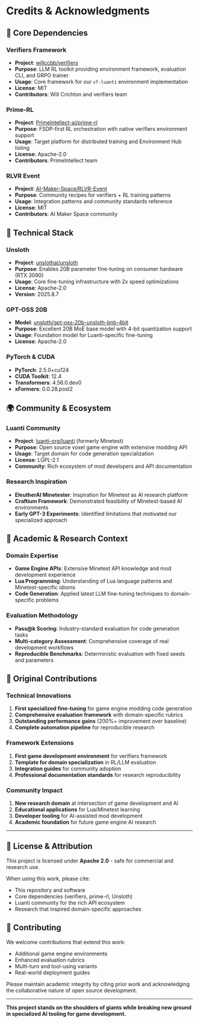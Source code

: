 # Credits & Acknowledgments

## 🙏 **Core Dependencies**

### **Verifiers Framework**
- **Project**: [willccbb/verifiers](https://github.com/willccbb/verifiers)
- **Purpose**: LLM RL toolkit providing environment framework, evaluation CLI, and GRPO trainer
- **Usage**: Core framework for our `vf-luanti` environment implementation
- **License**: MIT
- **Contributors**: Will Crichton and verifiers team

### **Prime-RL**
- **Project**: [PrimeIntellect-ai/prime-rl](https://github.com/PrimeIntellect-ai/prime-rl)  
- **Purpose**: FSDP-first RL orchestration with native verifiers environment support
- **Usage**: Target platform for distributed training and Environment Hub listing
- **License**: Apache-2.0
- **Contributors**: PrimeIntellect team

### **RLVR Event**  
- **Project**: [AI-Maker-Space/RLVR-Event](https://github.com/AI-Maker-Space/RLVR-Event)
- **Purpose**: Community recipes for verifiers + RL training patterns
- **Usage**: Integration patterns and community standards reference
- **License**: MIT
- **Contributors**: AI Maker Space community

## 🔧 **Technical Stack**

### **Unsloth**
- **Project**: [unslothai/unsloth](https://github.com/unslothai/unsloth)
- **Purpose**: Enables 20B parameter fine-tuning on consumer hardware (RTX 3090)
- **Usage**: Core fine-tuning infrastructure with 2x speed optimizations
- **License**: Apache-2.0  
- **Version**: 2025.8.7

### **GPT-OSS 20B**
- **Model**: [unsloth/gpt-oss-20b-unsloth-bnb-4bit](https://huggingface.co/unsloth/gpt-oss-20b-unsloth-bnb-4bit)
- **Purpose**: Excellent 20B MoE base model with 4-bit quantization support
- **Usage**: Foundation model for Luanti-specific fine-tuning
- **License**: Apache-2.0

### **PyTorch & CUDA**
- **PyTorch**: 2.5.0+cu124
- **CUDA Toolkit**: 12.4  
- **Transformers**: 4.56.0.dev0
- **xFormers**: 0.0.28.post2

## 🌍 **Community & Ecosystem**

### **Luanti Community**
- **Project**: [luanti-org/luanti](https://github.com/luanti-org/luanti) (formerly Minetest)
- **Purpose**: Open source voxel game engine with extensive modding API
- **Usage**: Target domain for code generation specialization
- **License**: LGPL-2.1
- **Community**: Rich ecosystem of mod developers and API documentation

### **Research Inspiration**
- **EleutherAI Minetester**: Inspiration for Minetest as AI research platform
- **Craftium Framework**: Demonstrated feasibility of Minetest-based AI environments  
- **Early GPT-3 Experiments**: Identified limitations that motivated our specialized approach

## 🔬 **Academic & Research Context**

### **Domain Expertise**
- **Game Engine APIs**: Extensive Minetest API knowledge and mod development experience
- **Lua Programming**: Understanding of Lua language patterns and Minetest-specific idioms
- **Code Generation**: Applied latest LLM fine-tuning techniques to domain-specific problems

### **Evaluation Methodology**
- **Pass@k Scoring**: Industry-standard evaluation for code generation tasks
- **Multi-category Assessment**: Comprehensive coverage of real development workflows
- **Reproducible Benchmarks**: Deterministic evaluation with fixed seeds and parameters

## 🎯 **Original Contributions**

### **Technical Innovations**
1. **First specialized fine-tuning** for game engine modding code generation
2. **Comprehensive evaluation framework** with domain-specific rubrics  
3. **Outstanding performance gains** (200%+ improvement over baseline)
4. **Complete automation pipeline** for reproducible research

### **Framework Extensions**
1. **First game development environment** for verifiers framework
2. **Template for domain specialization** in RL/LLM evaluation
3. **Integration guides** for community adoption
4. **Professional documentation standards** for research reproducibility

### **Community Impact**  
1. **New research domain** at intersection of game development and AI
2. **Educational applications** for Lua/Minetest learning
3. **Developer tooling** for AI-assisted mod development
4. **Academic foundation** for future game engine AI research

---

## 📄 **License & Attribution**

This project is licensed under **Apache 2.0** - safe for commercial and research use.

When using this work, please cite:
- This repository and software
- Core dependencies (verifiers, prime-rl, Unsloth)  
- Luanti community for the rich API ecosystem
- Research that inspired domain-specific approaches

## 🤝 **Contributing**

We welcome contributions that extend this work:
- Additional game engine environments
- Enhanced evaluation rubrics
- Multi-turn and tool-using variants
- Real-world deployment guides

Please maintain academic integrity by citing prior work and acknowledging the collaborative nature of open source development.

---

**This project stands on the shoulders of giants while breaking new ground in specialized AI tooling for game development.**